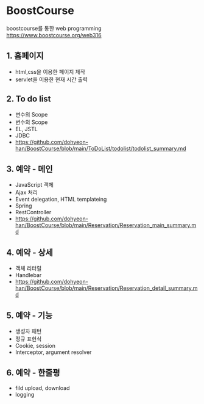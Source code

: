 # BoostCourse
boostcourse를 통한 web programming <br>
https://www.boostcourse.org/web316

## 1. 홈페이지
   * html,css을 이용한 페이지 제작
   * servlet을 이용한 현재 시간 출력
  
## 2. To do list
  * 변수의 Scope
  * 변수의 Scope
  * EL, JSTL
  * JDBC
  * https://github.com/dohyeon-han/BoostCourse/blob/main/ToDoList/todolist/todolist_summary.md

## 3. 예약 - 메인
  * JavaScript 객체
  * Ajax 처리
  * Event delegation, HTML templateing
  * Spring
  * RestController
  * https://github.com/dohyeon-han/BoostCourse/blob/main/Reservation/Reservation_main_summary.md

## 4. 예약 - 상세
  * 객체 리터럴
  * Handlebar
  * https://github.com/dohyeon-han/BoostCourse/blob/main/Reservation/Reservation_detail_summary.md

## 5. 예약 - 기능
  * 생성자 패턴
  * 정규 표현식
  * Cookie, session
  * Interceptor, argument resolver 

## 6. 예약 - 한줄평
  * fild upload, download
  * logging
